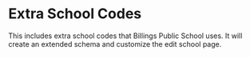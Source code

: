 # Extra School Codes

This includes extra school codes that Billings Public School uses. It will create an extended schema and customize the edit school page.
